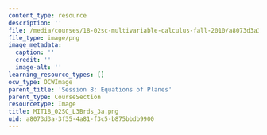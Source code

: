 ```yaml
---
content_type: resource
description: ''
file: /media/courses/18-02sc-multivariable-calculus-fall-2010/a8073d3a3f354a81f3c5b875bbdb9900_MIT18_02SC_L3Brds_3a.png
file_type: image/png
image_metadata:
  caption: ''
  credit: ''
  image-alt: ''
learning_resource_types: []
ocw_type: OCWImage
parent_title: 'Session 8: Equations of Planes'
parent_type: CourseSection
resourcetype: Image
title: MIT18_02SC_L3Brds_3a.png
uid: a8073d3a-3f35-4a81-f3c5-b875bbdb9900
---
```

